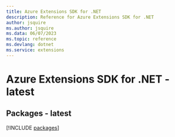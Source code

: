 ```yaml
---
title: Azure Extensions SDK for .NET
description: Reference for Azure Extensions SDK for .NET
author: jsquire
ms.author: jsquire
ms.data: 06/07/2023
ms.topic: reference
ms.devlang: dotnet
ms.service: extensions
---
```

# Azure Extensions SDK for .NET - latest
## Packages - latest
[!INCLUDE [packages](extensions-index.md)]